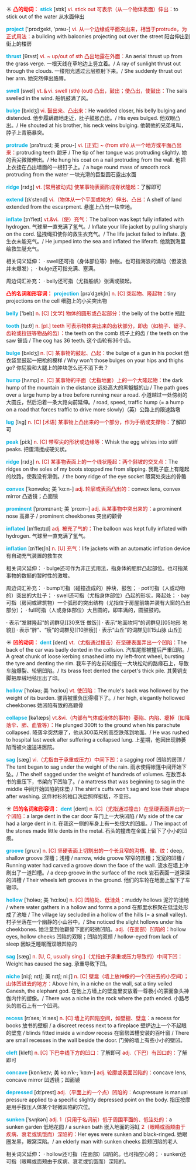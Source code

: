 ☀ <font color="red">**凸的动词：**</font>
<font color="sky blue">**stick**</font> [stɪk] 
<font color="#c00000">vi. stick out 可表示（从一个物体表面）伸出：</font>to stick out of the water 从水面伸出

<font color="sky blue">**project**</font> ['prɒdʒekt, 'prəʊ-] 
<font color="#c00000">vi. 从一个边缘或平面突出来，相当于protrude，为正式用法：</font>a building with balconies projecting out over the street 阳台伸出到街上的楼房
           
<font color="sky blue">**thrust**</font> [θrʌst]
<font color="#c00000">vi. ~ up/out of sth 凸出地露在外面：</font>An aerial thrust up from the grass verge. 一根天线在草地边上竖立着。/ A ray of sunlight thrust out through the clouds. 一缕阳光透过云层照射下来。/ She suddenly thrust out her arm. 她突然伸出胳膊。

<font color="sky blue">**swell**</font> [swel] 
<font color="#c00000">vt.＆vi. swell (sth) (out) 凸出，鼓出；使凸出，使鼓出：</font>The sails swelled in the wind. 船帆鼓满了风。

<font color="sky blue">**bulge**</font> [bʌldʒ]
<font color="#c00000">vi. 鼓出来、凸出来：</font>He waddled closer, his belly bulging and distended. 他步履蹒跚地走近，肚子鼓胀凸出。/ His eyes bulged. 他双眼凸出。/ He shouted at his brother, his neck veins bulging. 他朝他的兄弟吼叫，脖子上青筋暴突。

<font color="sky blue">**protrude**</font> [prəˈtru:d; 美 proʊ-]
<font color="#c00000">vi. [正式] ~ (from sth) 从一个地方或平面凸出来：</font>protruding teeth 龅牙 / The tip of her tongue was protruding slightly. 她的舌尖微微伸出。/ He hung his coat on a nail protruding from the wall. 他把上衣挂在凸出墙面的一根钉子上。/ a huge round mass of smooth rock protruding from the water 一块光滑的巨型圆石露出水面
           
<font color="sky blue">**ridge**</font> [rɪdʒ]
<font color="#c00000">vt. [常用被动式] 使某事物表面形成脊状隆起：</font>了解即可
           
<font color="sky blue">**extend**</font> [ɪkˈstend]
<font color="#c00000">vi.（物体从一个平面或地方）伸出、凸出：</font>A shelf of land extended from the escarpment. 悬崖上凸出一块空地。

<font color="sky blue">**inflate**</font> [ɪnˈfleɪt]
<font color="#c00000">vt.&vi.（使）充气：</font>The balloon was kept fully inflated with hydrogen. 气球里一直充满了氢气。/ Inflate your life jacket by pulling sharply on the cord. 猛拽绳扣使你的救生衣充气。/ The life jacket failed to inflate. 救生衣未能充气。/ He jumped into the sea and inflated the liferaft. 他跳到海里给救生艇充气。    

相关词义延伸：
· swell还可指（身体部位等）肿胀。也可指海浪的涌动（但波浪并未爆发）；
· bulge还可指充满、塞满。

周边词汇补充：
· belly还可指（尤指船帆）张满或鼓起。

<font color="red">**凸的名词和形容词：**</font>
<font color="sky blue">**projection**</font> [prəˈdʒekʃn]
<font color="#c00000">n. [C] 突起物、隆起物：</font>tiny projections on the cell 细胞上的小尖突出物
           
<font color="sky blue">**belly**</font> ['belɪ] 
<font color="#c00000">n. [C] [文学] 物体的圆形或凸起部分：</font>the belly of the bottle 瓶肚

<font color="sky blue">**tooth**</font> [tu:θ] 
<font color="#c00000">n. [pl.] teeth 可表示物体突出来的齿状部分，即齿（如梳子、锯子、齿轮或拉链等物品的齿）：</font>the teeth on the comb 梳子上的齿 / the teeth on the saw 锯齿 / The cog has 36 teeth. 这个齿轮有36个齿。
 
<font color="sky blue">**bulge**</font> [bʌldʒ]
<font color="#c00000">n. [C] 某事物的鼓起、凸起：</font>the bulge of a gun in his pocket 他衣袋里鼓起一把枪的模样 / Why won't those bulges on your hips and thighs go? 你屁股和大腿上的肿块怎么还不消下去？
                      
<font color="sky blue">**hump**</font> [hʌmp]
<font color="#c00000">n. [C] 某事物的平面（尤指地面）上的一个大隆起物：</font>the dark hump of the mountain in the distance 远处高大的黑魆魆的山 / The path goes over a large hump by a tree before running near a road. 小道越过一处傍树的大圆丘，然后沿着一条大路向前延伸。/ road, speed, traffic hump (= a hump on a road that forces traffic to drive more slowly)（英）公路上的限速路墩
              
<font color="sky blue">**lug**</font> [lʌg]
<font color="#c00000">n. [C] [术语] 某事物上凸出来的一个部分，作为手柄或支撑物：</font>了解即可                

<font color="sky blue">**peak**</font> [pi:k]
<font color="#c00000">n. [C] 带窄尖的形状或边缘等：</font>Whisk the egg whites into stiff peaks. 把蛋清搅成硬尖状。
           
<font color="sky blue">**ridge**</font> [rɪdʒ]
<font color="#c00000">n. [C] 某事物表面上的一个线状隆起：两个斜坡的交叉点：</font>The ridges on the soles of my boots stopped me from slipping. 我靴子底上有隆起的纹路，使我没有滑倒。/ the bony ridge of the eye socket 眼窝处突出的骨骼

<font color="sky blue">**convex**</font> [ˈkɒnveks; 美 ˈkɑ:n-]
<font color="#c00000">adj. 轮廓或表面凸出的：</font>convex lens, convex mirror 凸透镜；凸面镜
   
<font color="sky blue">**prominent**</font> [ˈprɒmɪnənt; 美 ˈprɑ:m-]
<font color="#c00000">adj. 从某事物中突出来的：</font>a prominent nose 高鼻子 / prominent cheekbones 突出的颧骨
      
<font color="sky blue">**inflated**</font> [ɪnˈfleɪtɪd]
<font color="#c00000">adj. 被充了气的：</font>The balloon was kept fully inflated with hydrogen. 气球里一直充满了氢气。
          
<font color="sky blue">**inflation**</font> [ɪnˈfleɪʃn]
<font color="#c00000">n. [U] 充气：</font>life jackets with an automatic inflation device 有自动充气装置的救生衣
 
相关词义延伸：
· bulge还可作为非正式用法，指身体的肥胖凸起部位。也可指某事物的数额的暂时性的激增。

周边词汇补充：
· bump可指（碰撞造成的）肿块，鼓包；
· pot可指（人或动物的）突出的大肚子；
· swell还可指（尤指身体部位）凸起的形状，隆起处；
· bay可指（房间或建筑物）一个弧形的突出结构（尤指位于房屋前端并装有大窗的凸出部分）；
· full可指（人或身体部位）大且圆的，即丰满的，圆鼓鼓的。

· 表示“发酵隆起”的词群见[[30烹饪 做饭]]
· 表示“地面坎坷”的词群见[[05地形 地貌]]
· 表示“胖”、“瘦”的词群见[[10胖瘦]]
· 表示“山丘”的词群见[[15山脉 山丘]]

☀ <font color="red">**凹的动词：**</font>
<font color="sky blue">**dent**</font> [dent]
<font color="#c00000">vt.（尤指通过撞击）在坚硬表面弄出一个凹陷：</font>The back of the car was badly dented in the collision. 汽车尾部被撞后严重凹陷。/ A great chunk of loose kerbing smashed into my left-front wheel, bursting the tyre and denting the rim. 我车子的左前轮撞在一大块松动的路缘石上，导致车胎爆裂、轮辋凹陷。/ Its brass feet dented the carpet's thick pile. 其黄铜支脚把厚绒地毯压出了印。

<font color="sky blue">**hollow**</font> [ˈhɒləʊ; 美 ˈhɑ:loʊ]
<font color="#c00000">vt. 使凹陷：</font>The mule's back was hollowed by the weight of its burden. 骡背被重负压得塌下了。/ her high, elegantly hollowed cheekbones 她凹陷有致的高颧骨
           
<font color="sky blue">**collapse**</font> [kəˈlæps]
<font color="#c00000">vt.&vi.（内部有气体或液体的事物）萎陷、内陷、瘪掉（如降落伞、肺、血管等）：</font>He plunged 300ft to the ground when his parachute collapsed. 降落伞突然瘪了，他从300英尺的高空跌落到地面。/ He was rushed to hospital last week after suffering a collapsed lung. 上星期，他因出现肺萎陷而被火速送进医院。
           
<font color="sky blue">**sag**</font> [sæg]
<font color="#c00000">vi.（尤指由于承重或压力）中间下凹：</font>a sagging roof 凹陷的房顶 / The tent began to sag under the weight of the rain. 雨水使得帐篷中间开始下坠。/ The shelf sagged under the weight of hundreds of volumes. 在数百本书的重压下，书架向下凹陷了。/ a mattress that was beginning to sag in the middle 中间开始凹陷的床垫 / The shirt's cuffs won't sag and lose their shape after washing. 这件衬衫的袖口洗后照样挺括，不变形。

☀ <font color="red">**凹的名词和形容词：**</font>
<font color="sky blue">**dent**</font> [dent]
<font color="#c00000">n. [C]（尤指通过撞击）在坚硬表面弄出的一个凹陷：</font>a large dent in the car door 车门上一大块凹陷 / My side of the car had a large dent in it. 在我这一侧的车身上有一处很大的凹痕。/ The impact of the stones made little dents in the metal. 石头的撞击在金属上留下了小小的凹痕。
           
<font color="sky blue">**groove**</font> [gru:v]
<font color="#c00000">n. [C] 坚硬表面上切割出的一个长且窄的沟槽、辙、纹：</font>deep, shallow groove 深槽；浅槽 / narrow, wide groove 窄窄的凹槽；宽宽的凹槽 / Running water had carved a groove down the face of the wall. 流水在墙上冲刷出了一道凹槽。/ a deep groove in the surface of the rock 岩石表面一道深深的凹槽 / Their wheels left grooves in the ground. 他们的车轮在地面上留下了车辙印。

<font color="sky blue">**hollow**</font> [ˈhɒləʊ; 美 ˈhɑ:loʊ]
<font color="#c00000">n. [C] 凹陷处、低洼处：</font>muddy hollows 泥泞的洼地 / where water gathers in a hollow and forms a pond 在那里水积聚在低洼处形成了池塘 / The village lay secluded in a hollow of the hills (= a small valley). 村子坐落在一个幽静的小山谷中。/ She noticed the slight hollows under his cheekbones. 她注意到他颧骨下面的轻微凹陷。<font color="#c00000">adj.（在面部）凹陷的：</font>hollow eyes, hollow cheeks 凹陷的双眼；凹陷的双颊 / hollow-eyed from lack of sleep 因缺乏睡眠而双眼凹陷的
            
<font color="sky blue">**sag**</font> [sæg]
<font color="#c00000">n. [U, C, usually sing.]（尤指由于承重或压力导致的）中间下凹：</font>Weight has caused the sag. 承重导致下凹。

<font color="sky blue">**niche**</font> [ni:ʃ; nɪtʃ; 美 nɪtʃ; ni:ʃ]
<font color="#c00000">n. [C] 壁龛（墙上放神像的一个凹进去的小空间）；山体凹进去的地方：</font>Above him, in a niche on the wall, sat a tiny veiled Ganesh, the elephant god. 在他上方墙上的壁龛里安放着一尊极小的蒙面象头神伽内什的塑像。/ There was a niche in the rock where the path ended. 小路尽头的岩石上有一个凹洞。
            
<font color="sky blue">**recess**</font> [rɪˈses; ˈri:ses]
<font color="#c00000">n. [C] 墙上的凹陷空间，如壁橱、壁龛：</font>a recess for books 放书的壁橱 / a discreet recess next to a fireplace 壁炉边上一个不起眼的壁龛 / blinds fitted inside a window recess 在窗帮凹槽安装的百叶窗 / There are small recesses in the wall beside the door. 门旁的墙上有些小小的壁凹。

<font color="sky blue">**cleft**</font> [kleft]
<font color="#c00000">n. [C] 下巴中线下方的凹口：</font>了解即可 <font color="#c00000">adj.（下巴）有凹口的：</font>了解即可

<font color="sky blue">**concave**</font> [kɒnˈkeɪv; 美 kɑ:nˈk-; ˈkɑ:n-]
<font color="#c00000">adj. 轮廓或表面凹陷的：</font>concave lens, concave mirror 凹透镜；凹面镜

<font color="sky blue">**depressed**</font> [dɪˈprest]
<font color="#c00000">adj.（平面上的一个点）凹陷的：</font>Acupressure is manual pressure applied to a specific slightly depressed point on the body. 指压按摩是用手按压人体某个轻微凹陷的穴位。

<font color="sky blue">**sunken**</font> [ˈsʌŋkən]
<font color="#c00000">adj. 1（只用于名词前）低于周围平面的、低洼处的：</font>a sunken garden 低地花园 / a sunken bath 嵌入地面的浴缸 <font color="#c00000">2（眼睛或面颊由于疾病、衰老或饥饿而）深陷的：</font>Her eyes were sunken and black-ringed. 她眼圈发黑，眼窝深陷。/ an elderly man with sunken cheeks 脸颊凹陷的老人
           
相关词义延伸：
· hollow还可指（在面部）凹陷的。也可指空心的；
· sunken还可指（眼睛或面颊由于疾病、衰老或饥饿而）深陷的。



